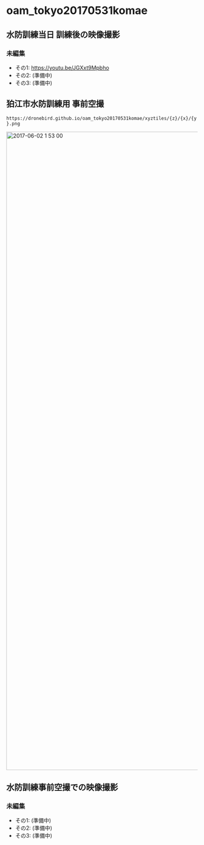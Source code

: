 # oam_tokyo20170531komae

## 水防訓練当日 訓練後の映像撮影
### 未編集
* その1:  https://youtu.be/JGXxt9Mpbho
* その2:  (準備中)
* その3:  (準備中)


## 狛江市水防訓練用 事前空撮

`https://dronebird.github.io/oam_tokyo20170531komae/xyztiles/{z}/{x}/{y}.png`

<img width="1680" alt="2017-06-02 1 53 00" src="https://cloud.githubusercontent.com/assets/416977/26690942/42c921c6-4736-11e7-8452-74e0d774847e.png">


## 水防訓練事前空撮での映像撮影
### 未編集
* その1:  (準備中)
* その2:  (準備中)
* その3:  (準備中)
